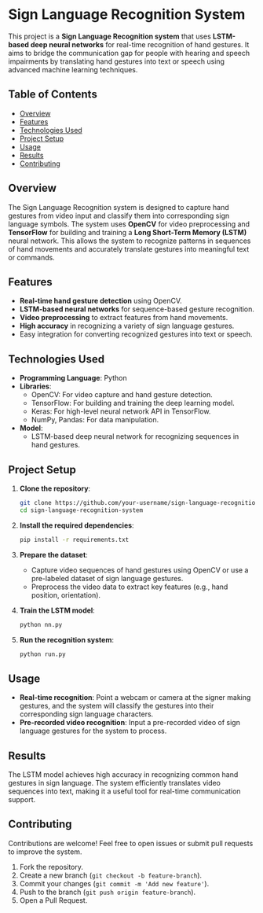 # Sign Language Recognition System

This project is a **Sign Language Recognition system** that uses **LSTM-based deep neural networks** for real-time recognition of hand gestures. It aims to bridge the communication gap for people with hearing and speech impairments by translating hand gestures into text or speech using advanced machine learning techniques.

## Table of Contents
- [Overview](#overview)
- [Features](#features)
- [Technologies Used](#technologies-used)
- [Project Setup](#project-setup)
- [Usage](#usage)
- [Results](#results)
- [Contributing](#contributing)

## Overview
The Sign Language Recognition system is designed to capture hand gestures from video input and classify them into corresponding sign language symbols. The system uses **OpenCV** for video preprocessing and **TensorFlow** for building and training a **Long Short-Term Memory (LSTM)** neural network. This allows the system to recognize patterns in sequences of hand movements and accurately translate gestures into meaningful text or commands.

## Features
- **Real-time hand gesture detection** using OpenCV.
- **LSTM-based neural networks** for sequence-based gesture recognition.
- **Video preprocessing** to extract features from hand movements.
- **High accuracy** in recognizing a variety of sign language gestures.
- Easy integration for converting recognized gestures into text or speech.

## Technologies Used
- **Programming Language**: Python
- **Libraries**:
  - OpenCV: For video capture and hand gesture detection.
  - TensorFlow: For building and training the deep learning model.
  - Keras: For high-level neural network API in TensorFlow.
  - NumPy, Pandas: For data manipulation.
- **Model**:
  - LSTM-based deep neural network for recognizing sequences in hand gestures.

## Project Setup

1. **Clone the repository**:
   ```bash
   git clone https://github.com/your-username/sign-language-recognition-system.git
   cd sign-language-recognition-system
   ```

2. **Install the required dependencies**:
   ```bash
   pip install -r requirements.txt
   ```

3. **Prepare the dataset**:
   - Capture video sequences of hand gestures using OpenCV or use a pre-labeled dataset of sign language gestures.
   - Preprocess the video data to extract key features (e.g., hand position, orientation).

4. **Train the LSTM model**:
   ```bash
   python nn.py
   ```

5. **Run the recognition system**:
   ```bash
   python run.py
   ```

## Usage
- **Real-time recognition**: Point a webcam or camera at the signer making gestures, and the system will classify the gestures into their corresponding sign language characters.
- **Pre-recorded video recognition**: Input a pre-recorded video of sign language gestures for the system to process.

## Results
The LSTM model achieves high accuracy in recognizing common hand gestures in sign language. The system efficiently translates video sequences into text, making it a useful tool for real-time communication support.

## Contributing
Contributions are welcome! Feel free to open issues or submit pull requests to improve the system.

1. Fork the repository.
2. Create a new branch (`git checkout -b feature-branch`).
3. Commit your changes (`git commit -m 'Add new feature'`).
4. Push to the branch (`git push origin feature-branch`).
5. Open a Pull Request.

